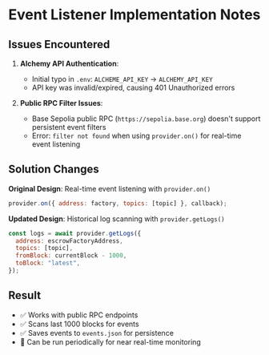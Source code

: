 # Event Listener Implementation Notes

## Issues Encountered

1. **Alchemy API Authentication**:

   - Initial typo in `.env`: `ALCHEME_API_KEY` → `ALCHEMY_API_KEY`
   - API key was invalid/expired, causing 401 Unauthorized errors

2. **Public RPC Filter Issues**:
   - Base Sepolia public RPC (`https://sepolia.base.org`) doesn't support persistent event filters
   - Error: `filter not found` when using `provider.on()` for real-time event listening

## Solution Changes

**Original Design**: Real-time event listening with `provider.on()`

```js
provider.on({ address: factory, topics: [topic] }, callback);
```

**Updated Design**: Historical log scanning with `provider.getLogs()`

```js
const logs = await provider.getLogs({
  address: escrowFactoryAddress,
  topics: [topic],
  fromBlock: currentBlock - 1000,
  toBlock: "latest",
});
```

## Result

- ✅ Works with public RPC endpoints
- ✅ Scans last 1000 blocks for events
- ✅ Saves events to `events.json` for persistence
- 🔄 Can be run periodically for near real-time monitoring
